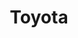 ---
title: Toyota
crosslinks:
- AE86
- ft86
- RoastMyCar
- askcarsales
- unexpectedjihad
- DIY
- COROLLA
- Autos
- ToyotaTacoma
- projectcar
- PhotoshopRequest
- Cartalk
- Justrolledintotheshop
- ToyotaTundra
- overlanding
- autotldr
- 4Runner
- 4x4
- Celica
- Serendipity
---